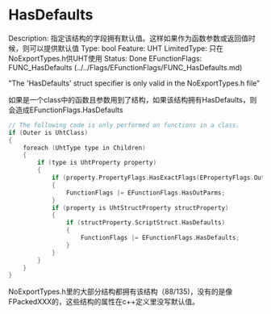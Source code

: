 # HasDefaults

Description: 指定该结构的字段拥有默认值。这样如果作为函数参数或返回值时候，则可以提供默认值
Type: bool
Feature: UHT
LimitedType: 只在NoExportTypes.h供UHT使用
Status: Done
EFunctionFlags: FUNC_HasDefaults (../../Flags/EFunctionFlags/FUNC_HasDefaults.md)

"The 'HasDefaults' struct specifier is only valid in the NoExportTypes.h file”

如果是一个class中的函数且参数用到了结构，如果该结构拥有HasDefaults，则会造成EFunctionFlags.HasDefaults

```cpp
// The following code is only performed on functions in a class.
if (Outer is UhtClass)
{
	foreach (UhtType type in Children)
	{
		if (type is UhtProperty property)
		{
			if (property.PropertyFlags.HasExactFlags(EPropertyFlags.OutParm | EPropertyFlags.ReturnParm, EPropertyFlags.OutParm))
			{
				FunctionFlags |= EFunctionFlags.HasOutParms;
			}
			if (property is UhtStructProperty structProperty)
			{
				if (structProperty.ScriptStruct.HasDefaults)
				{
					FunctionFlags |= EFunctionFlags.HasDefaults;
				}
			}
		}
	}
}
```

NoExportTypes.h里的大部分结构都拥有该结构（88/135)，没有的是像FPackedXXX的，这些结构的属性在c++定义里没写默认值。